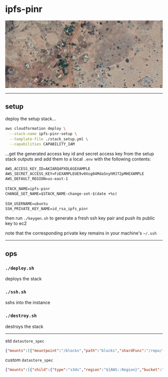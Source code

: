 # ipfs-pinr

![gbedem kingdom](./gbedema21.PNG)

***

## setup

deploy the setup stack...

```bash
aws cloudformation deploy \
  --stack-name ipfs-pinr-setup \
  --template-file ./stack_setup.yml \
  --capabilities CAPABILITY_IAM
```

...get the generated access key id and secret access key from the setup stack outputs and add them to a local `.env` with the following contents:

```
AWS_ACCESS_KEY_ID=AKIARQ4PXOL6GEXAMPLE
AWS_SECRET_ACCESS_KEY=FzEXAMPLEUE9v0Xsg04MdaSnyhMJ72pMHEXAMPLE
AWS_DEFAULT_REGION=us-east-1

STACK_NAME=ipfs-pinr
CHANGE_SET_NAME=$STACK_NAME-change-set-$(date +%s)

SSH_USERNAME=ubuntu
SSH_PRIVATE_KEY_NAME=id_rsa_ipfs_pinr
```

then run `./keygen.sh` to generate a fresh ssh key pair and push its public key to ec2

note that the corresponding private key remains in your machine's `~/.ssh`

***

## ops

### `./deploy.sh`

deploys the stack

### `./ssh.sh`

sshs into the instance

### `./destroy.sh`

destroys the stack

***

std `datastore_spec`

```json
{"mounts":[{"mountpoint":"/blocks","path":"blocks","shardFunc":"/repo/flatfs/shard/v1/next-to-last/2","type":"flatfs"},{"mountpoint":"/","path":"datastore","type":"levelds"}],"type":"mount"}
```

custom `datastore_spec`

```json
{"mounts":[{"child":{"type":"s3ds","region":"${AWS::Region}","bucket":"${IpfsDatastoreBucket}","rootDirectory":"data","accessKey":"","secretKey":""},"mountpoint":"/blocks","prefix":"s3.datastore","type":"measure"},{"child":{"type":"s3ds","region":"${AWS::Region}","bucket":"${IpfsDatastoreBucket}","rootDirectory":"meta","accessKey":"","secretKey":""},"mountpoint":"/","prefix":"s3.datastore","type":"measure"}],"type":"mount"}
```